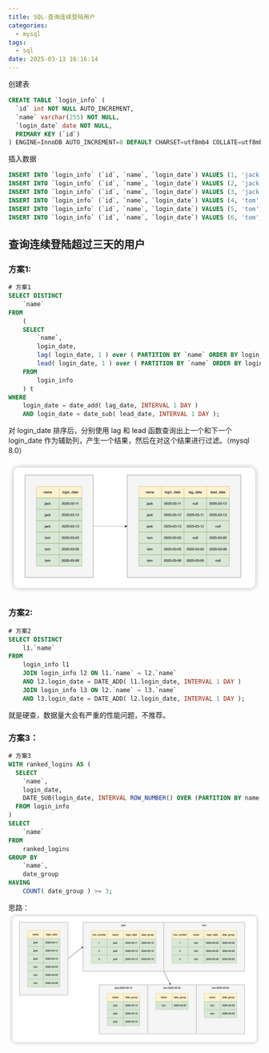 ```yaml
---
title: SQL-查询连续登陆用户
categories:
  - mysql
tags:
  - sql
date: 2025-03-13 16:16:14
---
```


创建表

```sql
CREATE TABLE `login_info` (
  `id` int NOT NULL AUTO_INCREMENT,
  `name` varchar(255) NOT NULL,
  `login_date` date NOT NULL,
  PRIMARY KEY (`id`)
) ENGINE=InnoDB AUTO_INCREMENT=8 DEFAULT CHARSET=utf8mb4 COLLATE=utf8mb4_0900_ai_ci;
```

插入数据

```sql
INSERT INTO `login_info` (`id`, `name`, `login_date`) VALUES (1, 'jack', '2025-03-11');
INSERT INTO `login_info` (`id`, `name`, `login_date`) VALUES (2, 'jack', '2025-03-12');
INSERT INTO `login_info` (`id`, `name`, `login_date`) VALUES (3, 'jack', '2025-03-13');
INSERT INTO `login_info` (`id`, `name`, `login_date`) VALUES (4, 'tom', '2025-03-03');
INSERT INTO `login_info` (`id`, `name`, `login_date`) VALUES (5, 'tom', '2025-03-05');
INSERT INTO `login_info` (`id`, `name`, `login_date`) VALUES (6, 'tom', '2025-03-06');
```

## 查询连续登陆超过三天的用户

### 方案1:

```sql
# 方案1
SELECT DISTINCT
	`name` 
FROM
	(
	SELECT
		`name`,
		login_date,
		lag( login_date, 1 ) over ( PARTITION BY `name` ORDER BY login_date ) AS lag_date,
		lead( login_date, 1 ) over ( PARTITION BY `name` ORDER BY login_date ) AS lead_date 
	FROM
		login_info 
	) t 
WHERE
	login_date = date_add( lag_date, INTERVAL 1 DAY ) 
	AND login_date = date_sub( lead_date, INTERVAL 1 DAY );
```

对 login_date 排序后，分别使用 lag 和 lead 函数查询出上一个和下一个 login_date 作为辅助列，产生一个结果，然后在对这个结果进行过滤。（mysql 8.0）

<img src="../../imgs/mysql/image-20250313160931317.png" alt="image-20250313160931317" style="zoom:50%;" />

### 方案2:

```sql
# 方案2
SELECT DISTINCT
	l1.`name` 
FROM
	login_info l1
	JOIN login_info l2 ON l1.`name` = l2.`name` 
	AND l2.login_date = DATE_ADD( l1.login_date, INTERVAL 1 DAY )
	JOIN login_info l3 ON l2.`name` = l3.`name` 
	AND l3.login_date = DATE_ADD( l2.login_date, INTERVAL 1 DAY );
```

就是硬查，数据量大会有严重的性能问题，不推荐。



### 方案3：

```sql
# 方案3
WITH ranked_logins AS (
  SELECT 
    `name`,
    login_date,
    DATE_SUB(login_date, INTERVAL ROW_NUMBER() OVER (PARTITION BY name ORDER BY login_date) DAY) AS date_group
  FROM login_info
)
SELECT
	`name` 
FROM
	ranked_logins 
GROUP BY
	`name`,
	date_group 
HAVING
	COUNT( date_group ) >= 3;
```

 思路：<img src="../../imgs/mysql/image-20250313161304082.png" alt="image-20250313161304082" style="zoom:50%;" />

